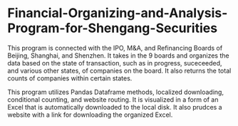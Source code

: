 # Financial-Organizing-and-Analysis-Program-for-Shengang-Securities

This program is connected with the IPO, M&A, and Refinancing Boards of Beijing, Shanghai, and Shenzhen. It takes in the 9 boards and organizes the data based on the state of transaction, such as in progress, suceceeded, and various other states, of companies on the board. It also returns the total counts of companies within certain states.

This program utilizes Pandas Dataframe methods, localized downloading, conditional counting, and website routing. It is visualized in a form of an Excel that is automatically downloaded to the local disk. It also prudces a website with a link for downloading the organized Excel.
